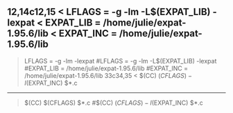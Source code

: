 12,14c12,15
< LFLAGS  = -g -lm  -L$(EXPAT_LIB) -lexpat
< EXPAT_LIB       = /home/julie/expat-1.95.6/lib
< EXPAT_INC       = /home/julie/expat-1.95.6/lib
---
> LFLAGS  = -g -lm -lexpat
> #LFLAGS  = -g -lm  -L$(EXPAT_LIB) -lexpat
> #EXPAT_LIB       = /home/julie/expat-1.95.6/lib
> #EXPAT_INC       = /home/julie/expat-1.95.6/lib
33c34,35
< 	$(CC) $(CFLAGS) -I$(EXPAT_INC) $*.c
---
> 	$(CC) $(CFLAGS) $*.c
> 	#$(CC) $(CFLAGS) -I$(EXPAT_INC) $*.c
